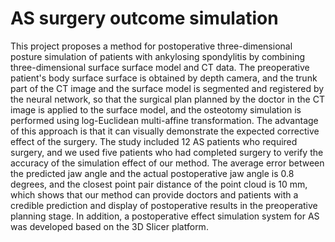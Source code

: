 # AS surgery outcome simulation
This project proposes a method for postoperative three-dimensional posture simulation of patients with ankylosing spondylitis by combining three-dimensional surface surface model and CT data. The preoperative patient's body surface surface is obtained by depth camera, and the trunk part of the CT image and the surface model is segmented and registered by the neural network, so that the surgical plan planned by the doctor in the CT image is applied to the surface model, and the osteotomy simulation is performed using log-Euclidean multi-affine transformation. The advantage of this approach is that it can visually demonstrate the expected corrective effect of the surgery. The study included 12 AS patients who required surgery, and we used five patients who had completed surgery to verify the accuracy of the simulation effect of our method. The average error between the predicted jaw angle and the actual postoperative jaw angle is 0.8 degrees, and the closest point pair distance of the point cloud is 10 mm, which shows that our method can provide doctors and patients with a credible prediction and display of postoperative results in the preoperative planning stage. In addition, a postoperative effect simulation system for AS was developed based on the 3D Slicer platform.
